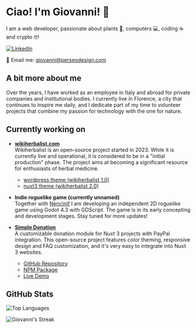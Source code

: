 # Ciao! I'm Giovanni! 👋

I am a web developer, passionate about plants 🌱, computers 💻, coding ☕ and crypto 🤓!

[![LinkedIn](https://img.shields.io/badge/LinkedIn-blue?style=for-the-badge&logo=linkedin)](https://www.linkedin.com/in/giovannimanetti/)

📧 Email me: [giovanni@perseodesign.com](mailto:giovanni@perseodesign.com)

## A bit more about me

Over the years, I have worked as an employee in Italy and abroad for private companies and institutional bodies. I currently live in Florence, a city that continues to inspire me daily, and I dedicate part of my time to volunteer projects that combine my passion for technology with the one for nature.

## Currently working on

- **[wikiherbalist.com](https://wikiherbalist.com)**  
  Wikiherbalist is an open-source project started in 2023. While it is currently live and operational, it is considered to be in a "initial production" phase. The project aims at becoming a significant resource for enthusiasts of herbal medicine.  
  - [wordpress theme (wikiherbalist 1.0)](https://github.com/giovannimanetti11/perseowiki)
  - [nuxt3 theme (wikiherbalist 2.0)](https://github.com/giovannimanetti11/PerseoNXT)
 
- **Indie roguelike game (currently unnamed)**  
  Together with [Nencinif](https://github.com/nencinif) I am developing an independent 2D roguelike game using Godot 4.3 with GDScript. The game is in its early concepting and development stages. Stay tuned for more updates!

- **[Simple Donation](https://github.com/giovannimanetti11/Simple-donation)**  
  A customizable donation module for Nuxt 3 projects with PayPal integration. This open-source project features color theming, responsive design and FAQ customization, and it's very easy to integrate into Nuxt 3 websites.
  - [GitHub Repository](https://github.com/giovannimanetti11/Simple-donation)
  - [NPM Package](https://www.npmjs.com/package/simple-donation)
  - [Live Demo](https://wikiherbalist.com/donazioni)
    
## GitHub Stats

![Top Languages](https://github-readme-stats.vercel.app/api/top-langs/?username=giovannimanetti11&layout=compact&theme=radical)

![Giovanni's Streak](https://github-readme-streak-stats.herokuapp.com/?user=giovannimanetti11&theme=radical)
